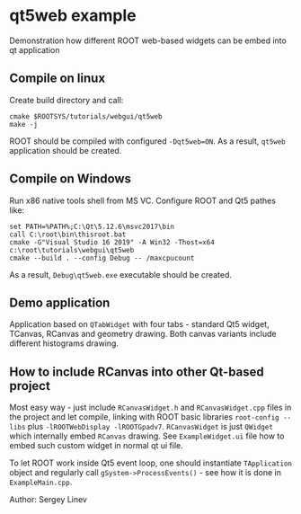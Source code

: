 # qt5web example

Demonstration how different ROOT web-based widgets can be embed into qt application

## Compile on linux

Create build directory and call:

    cmake $ROOTSYS/tutorials/webgui/qt5web
    make -j

ROOT should be compiled with configured `-Dqt5web=ON`.
As a result, `qt5web` application should be created.


## Compile on Windows

Run x86 native tools shell from MS VC. Configure ROOT and Qt5 pathes like:

    set PATH=%PATH%;C:\Qt\5.12.6\msvc2017\bin
    call C:\root\bin\thisroot.bat
    cmake -G"Visual Studio 16 2019" -A Win32 -Thost=x64 c:\root\tutorials\webgui\qt5web
    cmake --build . --config Debug -- /maxcpucount

As a result, `Debug\qt5web.exe` executable should be created.


## Demo application

Application based on `QTabWidget` with four tabs - standard Qt5 widget,
TCanvas, RCanvas and geometry drawing. Both canvas variants include different histograms drawing.


## How to include RCanvas into other Qt-based project

Most easy way - just include `RCanvasWidget.h` and `RCanvasWidget.cpp` files
in the project and let compile, linking with ROOT basic libraries `root-config --libs` plus `-lROOTWebDisplay -lROOTGpadv7`.
`RCanvasWidget` is just `QWidget` which internally embed `RCanvas` drawing. See `ExampleWidget.ui` file how to embed such custom widget in normal qt ui file.

To let ROOT work inside Qt5 event loop, one should instantiate `TApplication` object and
regularly call `gSystem->ProcessEvents()` - see how it is done in `ExampleMain.cpp`.

Author: Sergey Linev
